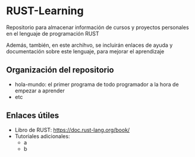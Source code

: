 # RUST-Learning
Repositorio para almacenar información de cursos y proyectos personales en el lenguaje de programación RUST

Además, también, en este archihvo, se incluirán enlaces de ayuda y documentación sobre este lenguaje, para mejorar el aprendizaje  
  
## Organización del repositorio
- hola-mundo: el primer programa de todo programador a la hora de empezar a aprender  
- etc 
  
## Enlaces útiles  
- Libro de RUST: https://doc.rust-lang.org/book/  
- Tutoriales adicionales:  
  - a
  - b